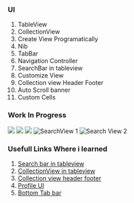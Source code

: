 ### UI
1. TableView
2. CollectionView
3. Create View Programatically
4. Nib
5. TabBar
6. Navigation Controller
7. SearchBar in tableview
8. Customize View
9. Collection view Header Footer
10. Auto Scroll banner
11. Custom Cells

### Work In Progress
![](/yums_home.png) ![](/yums_category.png) ![](/yums_profile.png) ![SearchView 1](/search1.png) ![Search View 2](/search2.png)


### Usefull Links Where i learned

1. [Search bar in tableview](https://www.youtube.com/watch?v=P5ob4TXIK90)
2. [CollectionView in tableview](https://www.youtube.com/watch?v=o2PG_x4-mjI)
3. [Collection view header footer](https://www.youtube.com/watch?v=6bAHxFEZi3o)
4. [Profile UI](https://www.youtube.com/watch?v=ACWriYegjmc&t=932s)
5. [Bottom Tab bar](https://www.youtube.com/watch?v=cAUgXCCnFNs&t=3s)
